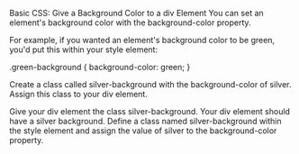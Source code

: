 Basic CSS: Give a Background Color to a div Element
You can set an element's background color with the background-color property.

For example, if you wanted an element's background color to be green, you'd put this within your style element:

.green-background {
  background-color: green;
}

Create a class called silver-background with the background-color of silver. Assign this class to your div element.

Give your div element the class silver-background.
Your div element should have a silver background.
Define a class named silver-background within the style element and assign the value of silver to the background-color property.